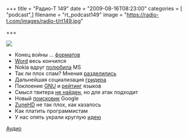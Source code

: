 +++
title = "Радио-Т 149"
date = "2009-08-16T08:23:00"
categories = [ "podcast",]
filename = "rt_podcast149"
image = "https://radio-t.com/images/radio-t/rt149.jpg"

+++

![](https://radio-t.com/images/radio-t/rt149.jpg)

- Конец войны … [форматов](http://hitech.tomsk.ru/newshitech/13143-vojjna-formatov-dvd-novogo-pokolenija-zavershena.html)
- [Word](http://mashable.com/2009/08/12/word-patent/) весь кончился
- Nokia вдруг [полюбила](http://www.readwriteweb.com/enterprise/2009/08/microsoft-nokia-to-announce-mobile-version-of-office.php) MS
- Так ли плох спам? Мнения [разделились](http://www.securitylab.ru/news/383535.php)
- Дальнейшая социализация [гридера](http://www.techcrunch.com/2009/08/12/google-reader-unleashes-a-gaggle-of-nice-social-and-feed-management-updates/)
- Поклоение [GNU](http://www.linux.org.ru/view-message.jsp?msgid=3958656) и [рейтинг](http://www.opennet.ru/opennews/art.shtml?num=23018) языков
- Смысл твитера [не найден](http://net.compulenta.ru/449537/), но для атак подходит
- Новый [поисковик](http://internet.cnews.ru/news/top/index.shtml?2009/08/12/357367) Google
- [ZuneHD](http://www.crunchgear.com/2009/08/11/hands-on-with-the-zune-hd/) не так плох, как казалось
- Как платить программистам
- У нас опять украли круглую [идею](http://www.engadget.com/2009/08/11/art-lebedevs-navigarius-gps-concept-proves-its-hip-to-be-round/)

[Аудио](https://archive.rucast.net/radio-t/media/rt_podcast149.mp3)
<audio src="https://archive.rucast.net/radio-t/media/rt_podcast149.mp3" preload="none"></audio>
